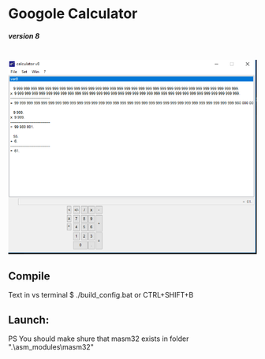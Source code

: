 # Googole Calculator
##### version 8
<br>
<div align="crenter">
    <img src="./.github/screenshots/googolplex.png" />
</div>

## Compile 
<div>Text in vs terminal $ ./build_config.bat or CTRL+SHIFT+B</div>

## Launch:
<div>PS You should make shure that masm32 exists in folder ".\asm_modules\masm32"</div>
<br/>
